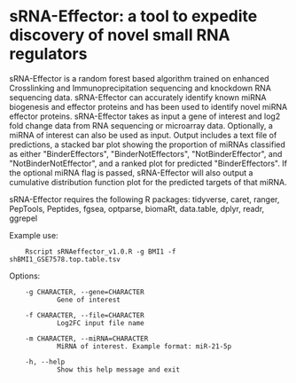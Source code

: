 # sRNA-Effector: a tool to expedite discovery of novel small RNA regulators

sRNA-Effector is a random forest based algorithm trained on enhanced Crosslinking and Immunoprecipitation sequencing and knockdown RNA sequencing data. sRNA-Effector can accurately identify known miRNA biogenesis and effector proteins and has been used to identify novel miRNA effector proteins. sRNA-Effector takes as input a gene of interest and log2 fold change data from RNA sequencing or microarray data. Optionally, a miRNA of interest can also be used as input. Output includes a text file of predictions, a stacked bar plot showing the proportion of miRNAs classified as either "BinderEffectors", "BinderNotEffectors", "NotBinderEffector", and "NotBinderNotEffector", and a ranked plot for predicted "BinderEffectors". If the optional miRNA flag is passed, sRNA-Effector will also output a cumulative distribution function plot for the predicted targets of that miRNA.

sRNA-Effector requires the following R packages:
tidyverse,
caret,
ranger,
PepTools,
Peptides,
fgsea,
optparse,
biomaRt,
data.table,
dplyr,
readr,
ggrepel

Example use:

        Rscript sRNAeffector_v1.0.R -g BMI1 -f shBMI1_GSE7578.top.table.tsv

Options:

        -g CHARACTER, --gene=CHARACTER
                Gene of interest

        -f CHARACTER, --file=CHARACTER
                Log2FC input file name

        -m CHARACTER, --miRNA=CHARACTER
                MiRNA of interest. Example format: miR-21-5p

        -h, --help
                Show this help message and exit
